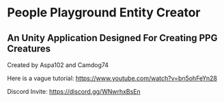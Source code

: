 # People Playground Entity Creator
 An Unity Application Designed For Creating PPG Creatures
--------------------------------
Created by Aspa102 and Camdog74

Here is a vague tutorial: https://www.youtube.com/watch?v=bn5ohFeYn28

Discord Invite: https://discord.gg/WNwrhxBsEn
